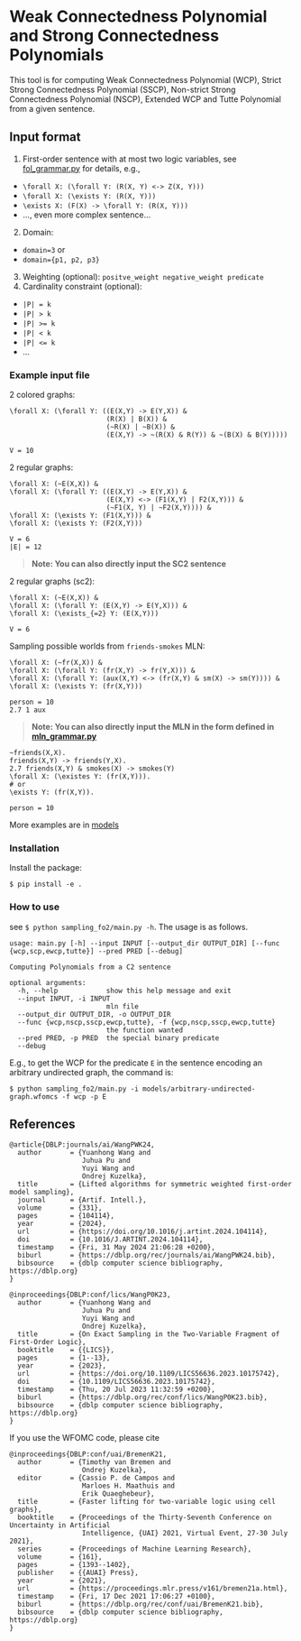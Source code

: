# Weak Connectedness Polynomial and Strong Connectedness Polynomials

This tool is for computing Weak Connectedness Polynomial (WCP), Strict Strong Connectedness Polynomial (SSCP), Non-strict Strong Connectedness Polynomial (NSCP), Extended WCP and Tutte Polynomial from a given sentence.

## Input format

1. First-order sentence with at most two logic variables, see [fol_grammar.py](sampling_fo2/parser/fol_grammar.py) for details, e.g.,
  * `\forall X: (\forall Y: (R(X, Y) <-> Z(X, Y)))`
  * `\forall X: (\exists Y: (R(X, Y)))`
  * `\exists X: (F(X) -> \forall Y: (R(X, Y)))`
  * ..., even more complex sentence...
2. Domain: 
  * `domain=3` or
  * `domain={p1, p2, p3}`
3. Weighting (optional): `positve_weight negative_weight predicate`
4. Cardinality constraint (optional): 
  * `|P| = k`
  * `|P| > k`
  * `|P| >= k`
  * `|P| < k`
  * `|P| <= k`
  * ...


### Example input file

2 colored graphs:
```
\forall X: (\forall Y: ((E(X,Y) -> E(Y,X)) &
                        (R(X) | B(X)) &
                        (~R(X) | ~B(X)) &
                        (E(X,Y) -> ~(R(X) & R(Y)) & ~(B(X) & B(Y)))))

V = 10
```


2 regular graphs:
```
\forall X: (~E(X,X)) &
\forall X: (\forall Y: ((E(X,Y) -> E(Y,X)) &
                        (E(X,Y) <-> (F1(X,Y) | F2(X,Y))) &
                        (~F1(X, Y) | ~F2(X,Y)))) &
\forall X: (\exists Y: (F1(X,Y))) & 
\forall X: (\exists Y: (F2(X,Y)))

V = 6
|E| = 12
```

> **Note: You can also directly input the SC2 sentence**

2 regular graphs (sc2):
```
\forall X: (~E(X,X)) &
\forall X: (\forall Y: (E(X,Y) -> E(Y,X))) &
\forall X: (\exists_{=2} Y: (E(X,Y)))

V = 6
```

Sampling possible worlds from `friends-smokes` MLN:
```
\forall X: (~fr(X,X)) &
\forall X: (\forall Y: (fr(X,Y) -> fr(Y,X))) &
\forall X: (\forall Y: (aux(X,Y) <-> (fr(X,Y) & sm(X) -> sm(Y)))) &
\forall X: (\exists Y: (fr(X,Y)))

person = 10
2.7 1 aux
```

> **Note: You can also directly input the MLN in the form defined in [mln_grammar.py](sampling_fo2/parser/mln_grammar.py)**
```
~friends(X,X).
friends(X,Y) -> friends(Y,X).
2.7 friends(X,Y) & smokes(X) -> smokes(Y)
\forall X: (\existes Y: (fr(X,Y))).
# or 
\exists Y: (fr(X,Y)).

person = 10
```


More examples are in [models](models/)


### Installation
Install the package:
```
$ pip install -e .
```

### How to use

see `$ python sampling_fo2/main.py -h`. The usage is as follows.

```
usage: main.py [-h] --input INPUT [--output_dir OUTPUT_DIR] [--func {wcp,scp,ewcp,tutte}] --pred PRED [--debug]

Computing Polynomials from a C2 sentence

optional arguments:
  -h, --help            show this help message and exit
  --input INPUT, -i INPUT
                        mln file
  --output_dir OUTPUT_DIR, -o OUTPUT_DIR
  --func {wcp,nscp,sscp,ewcp,tutte}, -f {wcp,nscp,sscp,ewcp,tutte}
                        the function wanted
  --pred PRED, -p PRED  the special binary predicate
  --debug
```

E.g., to get the WCP for the predicate `E` in the sentence encoding an arbitrary undirected graph, the command is:

```
$ python sampling_fo2/main.py -i models/arbitrary-undirected-graph.wfomcs -f wcp -p E
```

## References

```
@article{DBLP:journals/ai/WangPWK24,
  author       = {Yuanhong Wang and
                  Juhua Pu and
                  Yuyi Wang and
                  Ondrej Kuzelka},
  title        = {Lifted algorithms for symmetric weighted first-order model sampling},
  journal      = {Artif. Intell.},
  volume       = {331},
  pages        = {104114},
  year         = {2024},
  url          = {https://doi.org/10.1016/j.artint.2024.104114},
  doi          = {10.1016/J.ARTINT.2024.104114},
  timestamp    = {Fri, 31 May 2024 21:06:28 +0200},
  biburl       = {https://dblp.org/rec/journals/ai/WangPWK24.bib},
  bibsource    = {dblp computer science bibliography, https://dblp.org}
}
```

```
@inproceedings{DBLP:conf/lics/WangP0K23,
  author       = {Yuanhong Wang and
                  Juhua Pu and
                  Yuyi Wang and
                  Ondrej Kuzelka},
  title        = {On Exact Sampling in the Two-Variable Fragment of First-Order Logic},
  booktitle    = {{LICS}},
  pages        = {1--13},
  year         = {2023},
  url          = {https://doi.org/10.1109/LICS56636.2023.10175742},
  doi          = {10.1109/LICS56636.2023.10175742},
  timestamp    = {Thu, 20 Jul 2023 11:32:59 +0200},
  biburl       = {https://dblp.org/rec/conf/lics/WangP0K23.bib},
  bibsource    = {dblp computer science bibliography, https://dblp.org}
}
```
If you use the WFOMC code, please cite
```
@inproceedings{DBLP:conf/uai/BremenK21,
  author       = {Timothy van Bremen and
                  Ondrej Kuzelka},
  editor       = {Cassio P. de Campos and
                  Marloes H. Maathuis and
                  Erik Quaeghebeur},
  title        = {Faster lifting for two-variable logic using cell graphs},
  booktitle    = {Proceedings of the Thirty-Seventh Conference on Uncertainty in Artificial
                  Intelligence, {UAI} 2021, Virtual Event, 27-30 July 2021},
  series       = {Proceedings of Machine Learning Research},
  volume       = {161},
  pages        = {1393--1402},
  publisher    = {{AUAI} Press},
  year         = {2021},
  url          = {https://proceedings.mlr.press/v161/bremen21a.html},
  timestamp    = {Fri, 17 Dec 2021 17:06:27 +0100},
  biburl       = {https://dblp.org/rec/conf/uai/BremenK21.bib},
  bibsource    = {dblp computer science bibliography, https://dblp.org}
}
```